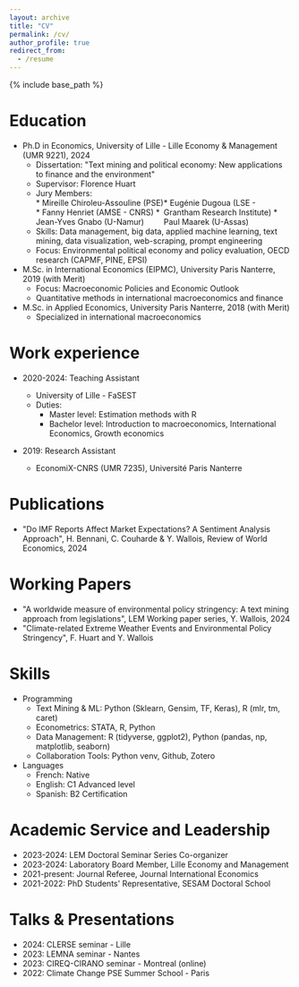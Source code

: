 ```yaml
---
layout: archive
title: "CV"
permalink: /cv/
author_profile: true
redirect_from:
  - /resume
---
```

{% include base_path %}

# Education
* Ph.D in Economics, University of Lille - Lille Economy & Management (UMR 9221), 2024
  * Dissertation: "Text mining and political economy: New applications to finance and the environment"
  * Supervisor: Florence Huart
  * Jury Members:
    <div style="display: grid; grid-template-columns: 1fr 1fr;">
      <div>
        * Mireille Chiroleu-Assouline (PSE)
        * Fanny Henriet (AMSE - CNRS)
        * Jean-Yves Gnabo (U-Namur)
      </div>
      <div>
        * Eugénie Dugoua (LSE - Grantham Research Institute)
        * Paul Maarek (U-Assas)
      </div>
    </div>
  * Skills: Data management, big data, applied machine learning, text mining, data visualization, web-scraping, prompt engineering
  * Focus: Environmental political economy and policy evaluation, OECD research (CAPMF, PINE, EPSI)
* M.Sc. in International Economics (EIPMC), University Paris Nanterre, 2019 (with Merit)
  * Focus: Macroeconomic Policies and Economic Outlook
  * Quantitative methods in international macroeconomics and finance
* M.Sc. in Applied Economics, University Paris Nanterre, 2018 (with Merit)
  * Specialized in international macroeconomics

# Work experience
* 2020-2024: Teaching Assistant
  * University of Lille - FaSEST
  * Duties:
    * Master level: Estimation methods with R
    * Bachelor level: Introduction to macroeconomics, International Economics, Growth economics

* 2019: Research Assistant
  * EconomiX-CNRS (UMR 7235), Université Paris Nanterre
  
# Publications
* "Do IMF Reports Affect Market Expectations? A Sentiment Analysis Approach", H. Bennani, C. Couharde & Y. Wallois, Review of World Economics, 2024

# Working Papers
* "A worldwide measure of environmental policy stringency: A text mining approach from legislations", LEM Working paper series, Y. Wallois, 2024
* "Climate-related Extreme Weather Events and Environmental Policy Stringency", F. Huart and Y. Wallois

# Skills
* Programming
  * Text Mining & ML: Python (Sklearn, Gensim, TF, Keras), R (mlr, tm, caret)
  * Econometrics: STATA, R, Python
  * Data Management: R (tidyverse, ggplot2), Python (pandas, np, matplotlib, seaborn)
  * Collaboration Tools: Python venv, Github, Zotero
* Languages
  * French: Native
  * English: C1 Advanced level
  * Spanish: B2 Certification

# Academic Service and Leadership
* 2023-2024: LEM Doctoral Seminar Series Co-organizer
* 2023-2024: Laboratory Board Member, Lille Economy and Management
* 2021-present: Journal Referee, Journal International Economics
* 2021-2022: PhD Students' Representative, SESAM Doctoral School

# Talks & Presentations
* 2024: CLERSE seminar - Lille
* 2023: LEMNA seminar - Nantes
* 2023: CIREQ-CIRANO seminar - Montreal (online)
* 2022: Climate Change PSE Summer School - Paris
